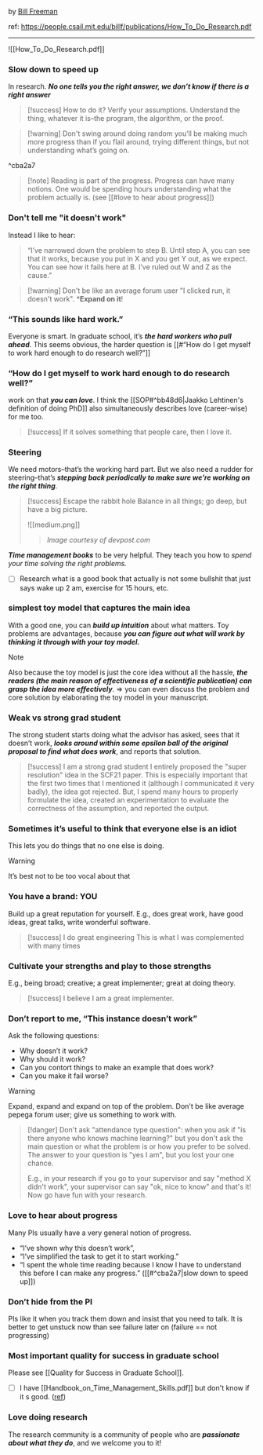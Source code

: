by [Bill Freeman](https://people.csail.mit.edu/billf/)

ref: https://people.csail.mit.edu/billf/publications/How_To_Do_Research.pdf

---
![[How_To_Do_Research.pdf]]

### Slow down to speed up
In research. ***No one tells you the right answer, we don’t know if there is a right answer***

>[!success] How to do it?
>Verify your assumptions. Understand the thing, whatever it is–the program, the algorithm, or the proof.

>[!warning] Don't swing around doing random
>you’ll be making much more progress than if you flail around, trying different things, but not understanding what’s going on.

^cba2a7

>[!note] Reading is part of the progress.
>Progress can have many notions. One would be spending hours understanding what the problem actually is. (see [[#love to hear about progress]])

### Don't tell me "it doesn't work"
Instead I like to hear:
>“I’ve narrowed down the problem to step B. Until step A, you can see that it works, because you put in X and you get Y out, as we expect. You can see how it fails here at B. I’ve ruled out W and Z as the cause.”

>[!warning] Don't be like an average forum user
>"I clicked run, it doesn't work". ***Expand on it**!

### “This sounds like hard work.”
Everyone is smart. In graduate school, it’s ***the hard workers who pull ahead***.
This seems obvious, the harder question is [[#“How do I get myself to work hard enough to do research well?”]]
### “How do I get myself to work hard enough to do research well?”
work on that ***you can love***. I think the [[SOP#^bb48d6|Jaakko Lehtinen's definition of doing PhD]] also simultaneously describes love (career-wise) for me too.

>[!success]
>If it solves something that people care, then I love it.

### Steering
We need motors–that’s the working hard part. But we also need a rudder for steering–that’s
***stepping back periodically to make sure we’re working on the right thing***.

>[!success] Escape the rabbit hole
>Balance in all things; go deep, but have a big picture.
>
>![[medium.png]]
>>*Image courtesy of devpost.com*

***Time management books*** to be very helpful. They teach you how to *spend your time solving the right problems.*

- [ ] Research what is a good book that actually is not some bullshit that just says wake up 2 am, exercise for 15 hours, etc.

### simplest toy model that captures the main idea
With a good one, you can ***build up intuition*** about what matters. Toy problems are advantages, because ***you can figure out what will work by thinking it through with your toy model.***

>[!note]
>Also because the toy model is just the core idea without all the hassle, ***the readers (the main reason of effectiveness of a scientific publication) can grasp the idea more effectively***. => you can even discuss the problem and core solution by elaborating the toy model in your manuscript.

### Weak vs strong grad student
The strong student starts doing what the advisor has asked, sees that it doesn’t work, ***looks around within some epsilon ball of the original proposal to find what does work***, and reports that solution.
>[!success] I am a strong grad student
>I entirely proposed the "super resolution" idea in the SCF21 paper. This is especially important that the first two times that I mentioned it (although I communicated it very badly), the idea got rejected. But, I spend many hours to properly formulate the idea, created an experimentation to evaluate the correctness of the assumption, and reported the output.

###  Sometimes it’s useful to think that everyone else is an idiot
This lets you do things that no one else is doing.

>[!warning] 
> It’s best not to be too vocal about that

### You have a brand: YOU
Build up a great reputation for yourself. E.g., does great work, have good ideas, great talks, write wonderful software.

>[!success] I do great engineering
>This is what I was complemented with many times

### Cultivate your strengths and play to those strengths
E.g., being broad; creative; a great implementer; great at doing theory.

>[!success]
>I believe I am a great implementer.

### Don’t report to me, “This instance doesn’t work”
Ask the following questions:
- Why doesn’t it work?
- Why should it work?
- Can you contort things to make an example that does work?
- Can you make it fail worse?

>[!warning]
>Expand, expand and expand on top of the problem. Don't be like average pepega forum user; give us something to work with.

>[!danger]
>Don't ask "attendance type question": when you ask if "is there anyone who knows machine learning?" but you don't ask the main question or what the problem is or how you prefer to be solved. The answer to your question is "yes I am", but you lost your one chance.
>
>E.g., in your research if you go to your supervisor and say "method X didn't work", your supervisor can say "ok, nice to know" and that's it! Now go have fun with your research.

### Love to hear about progress
Many PIs usually have a very general notion of progress. 
- “I’ve shown why this doesn’t work”,
- “I’ve simplified the task to get it to start working.”
- “I spent the whole time reading because I know I have to understand this before I can make any progress.” ([[#^cba2a7|slow down to speed up]])

### Don’t hide from the PI
PIs like it when you track them down and insist that you need to talk. It is better to get unstuck now than see failure later on (failure \== not progressing)

### Most important quality for success in graduate school
Please see [[Quality for Success in Graduate School]].

- [ ] I have [[Handbook_on_Time_Management_Skills.pdf]] but don't know if it s good. ([ref](https://www.dso.ufl.edu/documents/nsfp/Handbook_on_Time_Management_Skills.pdf))
### Love doing research
The research community is a community of people who are ***passionate about what they do***, and we welcome you to it!
